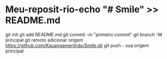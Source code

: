 # Meu-reposit-rio-echo "# Smile" >> README.md 
git init 
git add README.md 
git commit -m "primeiro commit" 
git branch -M principal 
git remoto adicionar origem https://github.com/Kauangamerlindo/Smile.git
 git push - sua origem principal
